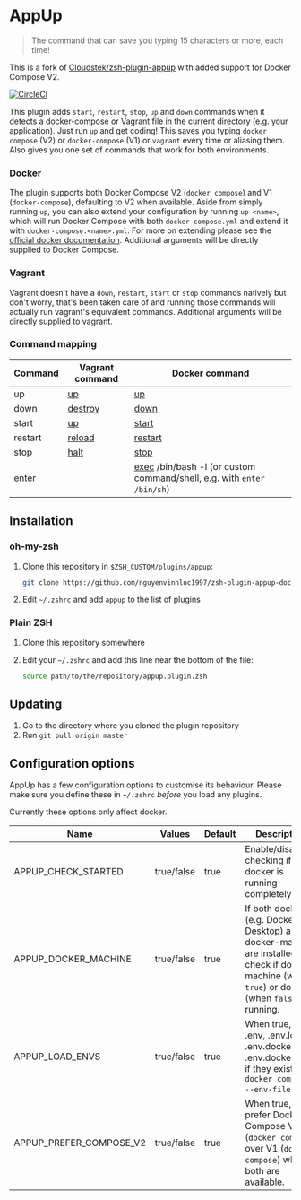 # AppUp

> The command that can save you typing 15 characters or more, each time!

This is a fork of [Cloudstek/zsh-plugin-appup](https://github.com/Cloudstek/zsh-plugin-appup) with added support for Docker Compose V2.

[![CircleCI](https://circleci.com/gh/nguyenvinhloc1997/zsh-plugin-appup-dockerv2.svg?style=svg)](https://circleci.com/gh/nguyenvinhloc1997/zsh-plugin-appup-dockerv2)

This plugin adds `start`, `restart`, `stop`, `up` and `down` commands when it detects a docker-compose or Vagrant file
in the current directory (e.g. your application). Just run `up` and get coding! This saves you typing `docker compose` (V2)
or `docker-compose` (V1) or `vagrant` every time or aliasing them. Also gives you one set of commands that work for both environments.

### Docker

The plugin supports both Docker Compose V2 (`docker compose`) and V1 (`docker-compose`), defaulting to V2 when available. 
Aside from simply running `up`, you can also extend your configuration by running `up <name>`, which will
run Docker Compose with both `docker-compose.yml` and extend it with `docker-compose.<name>.yml`. For more on
extending please see the [official docker documentation](https://docs.docker.com/compose/extends). Additional arguments
will be directly supplied to Docker Compose.

### Vagrant

Vagrant doesn't have a `down`, `restart`, `start` or `stop` commands natively but don't worry, that's been taken care of
and running those commands will actually run vagrant's equivalent commands. Additional arguments will be directly
supplied to vagrant.

### Command mapping

| Command | Vagrant command                                            | Docker command                                                |
|---------|------------------------------------------------------------|---------------------------------------------------------------|
| up      | [up](https://www.vagrantup.com/docs/cli/up.html)           | [up](https://docs.docker.com/compose/reference/up/)           |
| down    | [destroy](https://www.vagrantup.com/docs/cli/destroy.html) | [down](https://docs.docker.com/compose/reference/down/)       |
| start   | [up](https://www.vagrantup.com/docs/cli/up.html)           | [start](https://docs.docker.com/compose/reference/start/)     |
| restart | [reload](https://www.vagrantup.com/docs/cli/reload.html)   | [restart](https://docs.docker.com/compose/reference/restart/) |
| stop    | [halt](https://www.vagrantup.com/docs/cli/halt.html)       | [stop](https://docs.docker.com/compose/reference/stop/)       |
| enter   |                                                            | [exec](https://docs.docker.com/compose/reference/exec/) /bin/bash -l (or custom command/shell, e.g. with `enter /bin/sh`)      |

## Installation

### oh-my-zsh

1. Clone this repository in `$ZSH_CUSTOM/plugins/appup`:

   ```bash
   git clone https://github.com/nguyenvinhloc1997/zsh-plugin-appup-dockerv2.git "$ZSH_CUSTOM/plugins/appup"
   ```
2. Edit `~/.zshrc` and add `appup` to the list of plugins

### Plain ZSH

1. Clone this repository somewhere

2. Edit your `~/.zshrc` and add this line near the bottom of the file:

   ```bash
   source path/to/the/repository/appup.plugin.zsh
   ```

## Updating

1. Go to the directory where you cloned the plugin repository
2. Run `git pull origin master`

## Configuration options

AppUp has a few configuration options to customise its behaviour. Please make sure you define these in `~/.zshrc`
*before* you load any plugins.

Currently these options only affect docker.

| Name                    | Values     | Default | Description                                                                                                                                       |
|------------------------|------------|---------|---------------------------------------------------------------------------------------------------------------------------------------------------|
| APPUP_CHECK_STARTED    | true/false | true    | Enable/disable checking if docker is running completely.                                                                                          |
| APPUP_DOCKER_MACHINE   | true/false | true    | If both docker (e.g. Docker Desktop) and docker-machine are installed, check if docker-machine (when `true`) or docker (when `false`) is running. |
| APPUP_LOAD_ENVS        | true/false | true    | When true, load .env, .env.local, .env.docker and .env.docker.local if they exist with `docker compose --env-file`.                             |
| APPUP_PREFER_COMPOSE_V2| true/false | true    | When true, prefer Docker Compose V2 (`docker compose`) over V1 (`docker-compose`) when both are available.                                       | 

